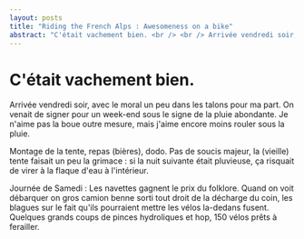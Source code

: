 ```yaml
---
layout: posts
title: "Riding the French Alps : Awesomeness on a bike"
abstract: "C'était vachement bien. <br /> <br /> Arrivée vendredi soir, avec le moral un peu dans les talons pour ma part. On venait de signer pour un week-end sous le signe de la pluie abondante. Je n'aime pas la boue outre mesure, mais j'aime encore moins rouler sous la pluie."
---
```


C'était vachement bien.
======================

Arrivée vendredi soir, avec le moral un peu dans les talons pour ma part. On venait de signer pour un week-end sous le signe de la pluie abondante. Je n'aime pas la boue outre mesure, mais j'aime encore moins rouler sous la pluie.

Montage de la tente, repas (bières), dodo. Pas de soucis majeur, la (vieille) tente faisait un peu la grimace : si la nuit suivante était pluvieuse, ça risquait de virer à la flaque d'eau à l'intérieur.

Journée de Samedi : Les navettes gagnent le prix du folklore. Quand on voit débarquer on gros camion benne sorti tout droit de la décharge du coin, les blagues sur le fait qu'ils pourraient mettre les vélos la-dedans fusent. Quelques grands coups de pinces hydroliques et hop, 150 vélos prêts à ferailler.